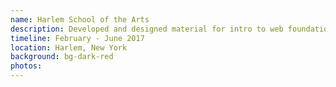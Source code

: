 ```yaml
---
name: Harlem School of the Arts
description: Developed and designed material for intro to web foundations course for students
timeline: February - June 2017
location: Harlem, New York
background: bg-dark-red
photos: 
---
```


